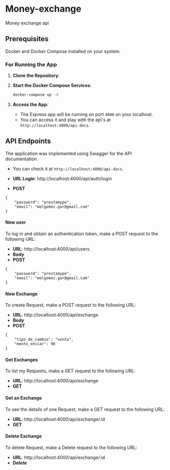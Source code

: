 # Money-exchange
Money exchange api 

## Prerequisites

Docker and Docker Compose installed on your system.

###  For Running the App

1. **Clone the Repository**:

2. **Start the Docker Compose Services**:

    ```bash
   docker-compose up -d
   ```

3. **Access the App**:
    - The Express app will be running on port `4000` on your localhost. 
    - You can access it and play with the api's at `http://localhost:4000/api-docs`.


## API Endpoints

The application was implemented using Swagger for the API documentation. 
- You can check it at `http://localhost:4000/api-docs`.

- **URL Login**: http://localhost:4000/api/auth/login
- **POST**
```
{
    "password": "prestamype",
    "email": "melgomez.gar@gmail.com"
}
```

#### New user

To log in and obtain an authentication token, make a POST request to the following URL:

- **URL**: http://localhost:4000/api/users
- **Body**
- **POST**
```
{
    "password": "prestamype",
    "email": "melgomez.gar@gmail.com"
}
```

#### New Exchange

To create Request, make a POST request to the following URL:

- **URL**: http://localhost:4000/api/exchange
- **Body**
- **POST**
```
{
    "tipo_de_cambio": "venta",
    "monto_enviar": 90
}
```
#### Get Exchanges

To list my Requests, make a GET request to the following URL:

- **URL**: http://localhost:4000/api/exchange
- **GET**

#### Get an Exchange

To see the details of one Request, make a GET request to the following URL:

- **URL**: http://localhost:4000/api/exchange/:id
- **GET**

#### Delete Exchange

To delete Request, make a Delete request to the following URL:

- **URL**: http://localhost:4000/api/exchange/:id
- **Delete**

